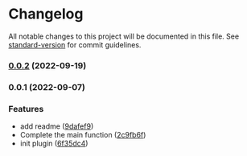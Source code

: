 # Changelog

All notable changes to this project will be documented in this file. See [standard-version](https://github.com/conventional-changelog/standard-version) for commit guidelines.

### [0.0.2](https://github.com/AFine970/vite-plugin-qrcode-terminal/compare/v0.0.1...v0.0.2) (2022-09-19)

### 0.0.1 (2022-09-07)


### Features

* add readme ([9dafef9](https://github.com/AFine970/vite-plugin-qrcode-terminal/commit/9dafef969a624ec09bc33c6d9019a6138100c4ca))
* Complete the main function ([2c9fb6f](https://github.com/AFine970/vite-plugin-qrcode-terminal/commit/2c9fb6ffb9b2457dd0b6313f0db523f402238dbe))
* init plugin ([6f35dc4](https://github.com/AFine970/vite-plugin-qrcode-terminal/commit/6f35dc498b926e6db2ee79ca120661c77bd55097))
